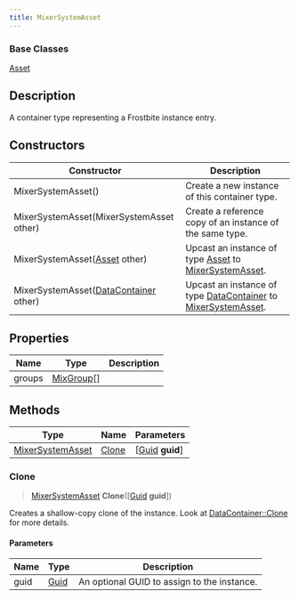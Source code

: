 ```yaml
---
title: MixerSystemAsset
---
```

### Base Classes

[Asset](Asset)

## Description

A container type representing a Frostbite instance entry.

## Constructors

| Constructor                                                                 | Description                                                                                                             |
| --------------------------------------------------------------------------- | ----------------------------------------------------------------------------------------------------------------------- |
| MixerSystemAsset()                                                          | Create a new instance of this container type.                                                                           |
| MixerSystemAsset(MixerSystemAsset other)                                    | Create a reference copy of an instance of the same type.                                                                |
| MixerSystemAsset([Asset](Asset) other)                                      | Upcast an instance of type [Asset](Asset) to [MixerSystemAsset](MixerSystemAsset).                                      |
| MixerSystemAsset([DataContainer](/vext/ref/shared/class/datacontainer) other) | Upcast an instance of type [DataContainer](/vext/ref/shared/class/datacontainer) to [MixerSystemAsset](MixerSystemAsset). |

## Properties

| Name   | Type                     | Description |
| ------ | ------------------------ | ----------- |
| groups | [MixGroup](MixGroup)\[\] |             |

## Methods

| Type                                 | Name            | Parameters                                     |
| ------------------------------------ | --------------- | ---------------------------------------------- |
| [MixerSystemAsset](MixerSystemAsset) | [Clone](#clone) | \[[Guid](/vext/ref/shared/class/guid) **guid**\] |

### Clone

> [MixerSystemAsset](MixerSystemAsset) **Clone**(\[[Guid](/vext/ref/shared/class/guid) **guid**\])

Creates a shallow-copy clone of the instance. Look at [DataContainer::Clone](/vext/ref/shared/class/datacontainer#clone) for more details.

#### Parameters

| Name | Type         | Description                                 |
| ---- | ------------ | ------------------------------------------- |
| guid | [Guid](Guid) | An optional GUID to assign to the instance. |
